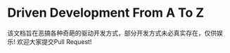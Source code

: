 Driven Development From A To Z
==============

该文档旨在恶搞各种奇葩的驱动开发方式，部分开发方式未必真实存在，仅供娱乐!
欢迎大家提交Pull Request!
